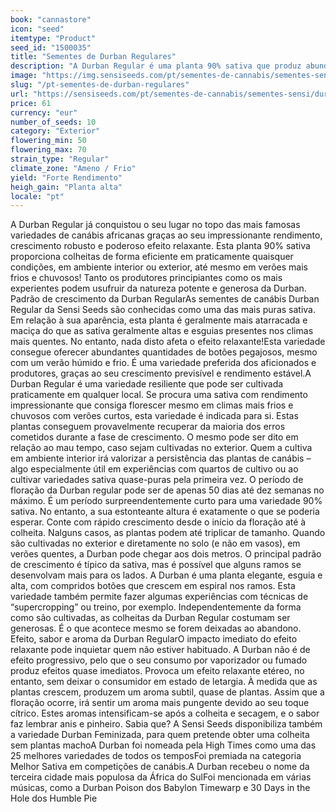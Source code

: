 ```yaml
---
book: "cannastore"
icon: "seed"
itemtype: "Product"
seed_id: "1500035"
title: "Sementes de Durban Regulares"
description: "A Durban Regular é uma planta 90% sativa que produz abundantes colheitas, poderosos efeitos relaxantes, sendo resistente a verões frios e chuvosos."
image: "https://img.sensiseeds.com/pt/sementes-de-cannabis/sementes-sensi/durban-image.png"
slug: "/pt-sementes-de-durban-regulares"
url: "https://sensiseeds.com/pt/sementes-de-cannabis/sementes-sensi/durban?a_aid=cannastore"
price: 61
currency: "eur"
number_of_seeds: 10
category: "Exterior"
flowering_min: 50
flowering_max: 70
strain_type: "Regular"
climate_zone: "Ameno / Frio"
yield: "Forte Rendimento"
heigh_gain: "Planta alta"
locale: "pt"
---
```

A Durban Regular já conquistou o seu lugar no topo das mais famosas variedades de canábis africanas graças ao seu impressionante rendimento, crescimento robusto e poderoso efeito relaxante. Esta planta 90% sativa proporciona colheitas de forma eficiente em praticamente quaisquer condições, em ambiente interior ou exterior, até mesmo em verões mais frios e chuvosos! Tanto os produtores principiantes como os mais experientes podem usufruir da natureza potente e generosa da Durban. Padrão de crescimento da Durban RegularAs sementes de canábis Durban Regular da Sensi Seeds são conhecidas como uma das mais puras sativa. Em relação à sua aparência, esta planta é geralmente mais atarracada e maciça do que as sativa geralmente altas e esguias presentes nos climas mais quentes. No entanto, nada disto afeta o efeito relaxante!Esta variedade consegue oferecer abundantes quantidades de botões pegajosos, mesmo com um verão húmido e frio. É uma variedade preferida dos aficionados e produtores, graças ao seu crescimento previsível e rendimento estável.A Durban Regular é uma variedade resiliente que pode ser cultivada praticamente em qualquer local. Se procura uma sativa com rendimento impressionante que consiga florescer mesmo em climas mais frios e chuvosos com verões curtos, esta variedade é indicada para si. Estas plantas conseguem provavelmente recuperar da maioria dos erros cometidos durante a fase de crescimento. O mesmo pode ser dito em relação ao mau tempo, caso sejam cultivadas no exterior. Quem a cultiva em ambiente interior irá valorizar a persistência das plantas de canábis – algo especialmente útil em experiências com quartos de cultivo ou ao cultivar variedades sativa quase-puras pela primeira vez. O período de floração da Durban regular pode ser de apenas 50 dias até dez semanas no máximo. É um período surpreendentemente curto para uma variedade 90% sativa. No entanto, a sua estonteante altura é exatamente o que se poderia esperar. Conte com rápido crescimento desde o início da floração até à colheita. Nalguns casos, as plantas podem até triplicar de tamanho. Quando são cultivadas no exterior e diretamente no solo (e não em vasos), em verões quentes, a Durban pode chegar aos dois metros. O principal padrão de crescimento é típico da sativa, mas é possível que alguns ramos se desenvolvam mais para os lados. A Durban é uma planta elegante, esguia e alta, com compridos botões que crescem em espiral nos ramos. Esta variedade também permite fazer algumas experiências com técnicas de “supercropping” ou treino, por exemplo. Independentemente da forma como são cultivadas, as colheitas da Durban Regular costumam ser generosas. É o que acontece mesmo se forem deixadas ao abandono. Efeito, sabor e aroma da Durban RegularO impacto imediato do efeito relaxante pode inquietar quem não estiver habituado. A Durban não é de efeito progressivo, pelo que o seu consumo por vaporizador ou fumado produz efeitos quase imediatos. Provoca um efeito relaxante etéreo, no entanto, sem deixar o consumidor em estado de letargia. À medida que as plantas crescem, produzem um aroma subtil, quase de plantas. Assim que a floração ocorre, irá sentir um aroma mais pungente devido ao seu toque cítrico. Estes aromas intensificam-se após a colheita e secagem, e o sabor faz lembrar anis e pinheiro. Sabia que? A Sensi Seeds disponibiliza também a variedade Durban Feminizada, para quem pretende obter uma colheita sem plantas machoA Durban foi nomeada pela High Times como uma das 25 melhores variedades de todos os temposFoi premiada na categoria Melhor Sativa em competições de canábis.A Durban recebeu o nome da terceira cidade mais populosa da África do SulFoi mencionada em várias músicas, como a Durban Poison dos Babylon Timewarp e 30 Days in the Hole dos Humble Pie
